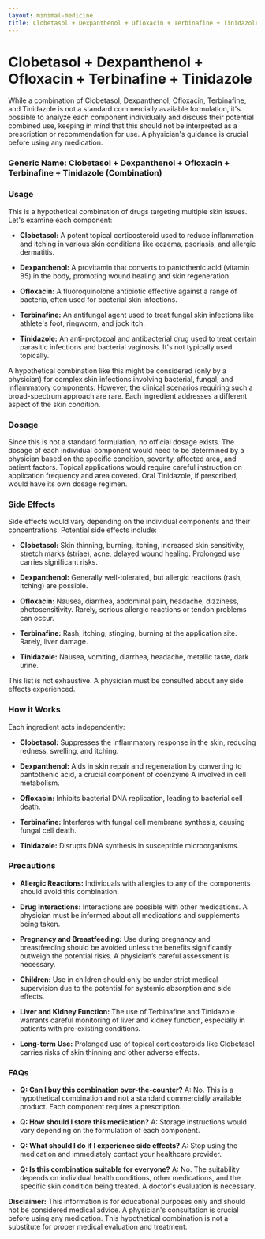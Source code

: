 ```yaml
---
layout: minimal-medicine
title: Clobetasol + Dexpanthenol + Ofloxacin + Terbinafine + Tinidazole
---
```


# Clobetasol + Dexpanthenol + Ofloxacin + Terbinafine + Tinidazole
While a combination of Clobetasol, Dexpanthenol, Ofloxacin, Terbinafine, and Tinidazole is not a standard commercially available formulation, it's possible to analyze each component individually and discuss their potential combined use, keeping in mind that this should not be interpreted as a prescription or recommendation for use.  A physician's guidance is crucial before using any medication.


### Generic Name: Clobetasol + Dexpanthenol + Ofloxacin + Terbinafine + Tinidazole (Combination)


### Usage

This is a hypothetical combination of drugs targeting multiple skin issues. Let's examine each component:

* **Clobetasol:** A potent topical corticosteroid used to reduce inflammation and itching in various skin conditions like eczema, psoriasis, and allergic dermatitis.

* **Dexpanthenol:** A provitamin that converts to pantothenic acid (vitamin B5) in the body, promoting wound healing and skin regeneration.

* **Ofloxacin:** A fluoroquinolone antibiotic effective against a range of bacteria, often used for bacterial skin infections.

* **Terbinafine:** An antifungal agent used to treat fungal skin infections like athlete's foot, ringworm, and jock itch.

* **Tinidazole:** An anti-protozoal and antibacterial drug used to treat certain parasitic infections and bacterial vaginosis. It's not typically used topically.

A hypothetical combination like this might be considered (only by a physician) for complex skin infections involving bacterial, fungal, and inflammatory components. However, the clinical scenarios requiring such a broad-spectrum approach are rare.  Each ingredient addresses a different aspect of the skin condition.


### Dosage

Since this is not a standard formulation, no official dosage exists. The dosage of each individual component would need to be determined by a physician based on the specific condition, severity, affected area, and patient factors.  Topical applications would require careful instruction on application frequency and area covered. Oral Tinidazole, if prescribed, would have its own dosage regimen.


### Side Effects

Side effects would vary depending on the individual components and their concentrations. Potential side effects include:

* **Clobetasol:** Skin thinning, burning, itching, increased skin sensitivity, stretch marks (striae), acne, delayed wound healing.  Prolonged use carries significant risks.

* **Dexpanthenol:** Generally well-tolerated, but allergic reactions (rash, itching) are possible.

* **Ofloxacin:** Nausea, diarrhea, abdominal pain, headache, dizziness, photosensitivity.  Rarely, serious allergic reactions or tendon problems can occur.

* **Terbinafine:** Rash, itching, stinging, burning at the application site.  Rarely, liver damage.

* **Tinidazole:** Nausea, vomiting, diarrhea, headache, metallic taste, dark urine.


This list is not exhaustive. A physician must be consulted about any side effects experienced.


### How it Works

Each ingredient acts independently:

* **Clobetasol:** Suppresses the inflammatory response in the skin, reducing redness, swelling, and itching.

* **Dexpanthenol:** Aids in skin repair and regeneration by converting to pantothenic acid, a crucial component of coenzyme A involved in cell metabolism.

* **Ofloxacin:** Inhibits bacterial DNA replication, leading to bacterial cell death.

* **Terbinafine:** Interferes with fungal cell membrane synthesis, causing fungal cell death.

* **Tinidazole:** Disrupts DNA synthesis in susceptible microorganisms.



### Precautions

* **Allergic Reactions:**  Individuals with allergies to any of the components should avoid this combination.

* **Drug Interactions:** Interactions are possible with other medications.  A physician must be informed about all medications and supplements being taken.

* **Pregnancy and Breastfeeding:** Use during pregnancy and breastfeeding should be avoided unless the benefits significantly outweigh the potential risks. A physician’s careful assessment is necessary.

* **Children:**  Use in children should only be under strict medical supervision due to the potential for systemic absorption and side effects.

* **Liver and Kidney Function:**  The use of Terbinafine and Tinidazole warrants careful monitoring of liver and kidney function, especially in patients with pre-existing conditions.

* **Long-term Use:**  Prolonged use of topical corticosteroids like Clobetasol carries risks of skin thinning and other adverse effects.


### FAQs

* **Q: Can I buy this combination over-the-counter?** A: No. This is a hypothetical combination and not a standard commercially available product.  Each component requires a prescription.

* **Q: How should I store this medication?** A:  Storage instructions would vary depending on the formulation of each component.

* **Q: What should I do if I experience side effects?** A: Stop using the medication and immediately contact your healthcare provider.

* **Q:  Is this combination suitable for everyone?** A: No.  The suitability depends on individual health conditions, other medications, and the specific skin condition being treated.  A doctor's evaluation is necessary.

**Disclaimer:** This information is for educational purposes only and should not be considered medical advice.  A physician's consultation is crucial before using any medication.  This hypothetical combination is not a substitute for proper medical evaluation and treatment.
